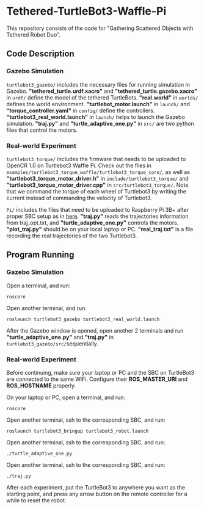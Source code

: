 # Tethered-TurtleBot3-Waffle-Pi
This repository consists of the code for "Gathering Scattered Objects with Tethered Robot Duo".

## Code Description

### Gazebo Simulation

`turtlebot3_gazebo/` includes the necessary files for running simulation in Gazebo. **"tethered_turtle.urdf.xacro"** and **"tethered_turtle.gazebo.xacro"** in `urdf/` define the model of the tethered TurtleBots. **"real.world"** in `worlds/` defines the world environment. **"turtlebot_motor.launch"** in `launch/` and **"torque_controller.yaml"** in `config/` define the controllers. **"turtlebot3_real_world.launch"** in `launch/` helps to launch the Gazebo simulation. **"traj.py"** and **"turtle_adaptive_one.py"** in `src/` are two python files that control the motors.

### Real-world Experiment

`turtlebot3_torque/` includes the firmware that needs to be uploaded to OpenCR 1.0 on Turtlebot3 Waffle Pi. Check out the files in `examples/turtlebot3_torque_waffle/turtlebot3_torque_core/`, as well as **"turtlebot3_torque_motor_driver.h"** in `include/turtlebot3_torque/` and **"turtlebot3_torque_motor_driver.cpp"** in `src/turtlebot3_torque/`. Note that we command the torque of each wheel of Turtlebot3 by writing the current instead of commanding the velocity of Turtlebot3.

`Pi/` includes the files that need to be uploaded to Raspberry Pi 3B+ after proper SBC setup as in [here](https://emanual.robotis.com/docs/en/platform/turtlebot3/sbc_setup/#sbc-setup). **"traj.py"** reads the trajectories information from traj_opt.txt, and **"turtle_adaptive_one.py"** controls the motors. **"plot_traj.py"** should be on your local laptop or PC. **"real_traj.txt"** is a file recording the real trajectories of the two Turtlebot3.

## Program Running

### Gazebo Simulation
Open a terminal, and run:
```
roscore
```

Open another terminal, and run:
```
roslaunch turtlebot3_gazebo turtlebot3_real_world.launch
```

After the Gazebo window is opened, open another 2 terminals and run **"turtle_adaptive_one.py"** and **"traj.py"** in `turtlebot3_gazebo/src/`sequentially.

### Real-world Experiment

Before continuing, make sure your laptop or PC and the SBC on TurtleBot3 are connected to the same WiFi. Configure their **ROS_MASTER_URI** and **ROS_HOSTNAME** properly.

On your laptop or PC, open a terminal, and run:
```
roscore
```

Open another terminal, ssh to the corresponding SBC, and run:
```
roslaunch turtlebot3_bringup turtlebot3_robot.launch
```

Open another terminal, ssh to the corresponding SBC, and run:
```
./turtle_adaptive_one.py
```

Open another terminal, ssh to the corresponding SBC, and run:
```
./traj.py
```

After each experiment, put the TurtleBot3 to anywhere you want as the starting point, and press any arrow button on the remote controller for a while to reset the robot.
